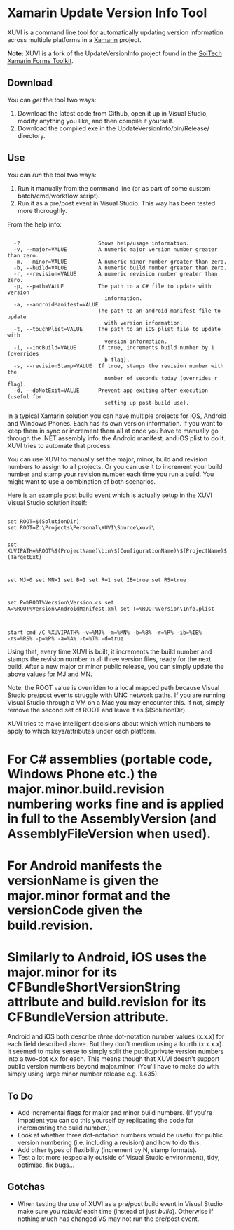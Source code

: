 Xamarin Update Version Info Tool
=========

XUVI is a command line tool for automatically updating version information across multiple platforms in a <a href="http://xamarin.com">Xamarin</a> project.

<strong>Note:</strong> XUVI is a fork of the UpdateVersionInfo project found in the <a href="https://github.com/soltechinc/soltechxf">SolTech Xamarin Forms Toolkit</a>.

## Download

You can *get* the tool two ways:

1. Download the latest code from Github, open it up in Visual Studio, modify anything you like, and then compile it yourself.
2. Download the compiled exe in the UpdateVersionInfo/bin/Release/ directory.

## Use

You can *run* the tool two ways:

1. Run it manually from the command line (or as part of some custom batch/cmd/workflow script).
2. Run it as a pre/post event in Visual Studio. This way has been tested more thoroughly.

From the help info:

<code>
  -?                         Shows help/usage information.
  -v, --major=VALUE          A numeric major version number greater than zero.
  -m, --minor=VALUE          A numeric minor number greater than zero.
  -b, --build=VALUE          A numeric build number greater than zero.
  -r, --revision=VALUE       A numeric revision number greater than zero.
  -p, --path=VALUE           The path to a C# file to update with version
                               information.
  -a, --androidManifest=VALUE
                             The path to an android manifest file to update
                               with version information.
  -t, --touchPlist=VALUE     The path to an iOS plist file to update with
                               version information.
  -i, --incBuild=VALUE       If true, increments build number by 1 (overrides
                               b flag).
  -s, --revisionStamp=VALUE  If true, stamps the revision number with the
                               number of seconds today (overrides r flag).
  -d, --doNotExit=VALUE      Prevent app exiting after execution (useful for
                               setting up post-build use).
</code>

In a typical Xamarin solution you can have multiple projects for iOS, Android and Windows Phones. Each has its own version information. If you want to keep them in sync or increment them all at once you have to manually go through the .NET assembly info, the Android manifest, and iOS plist to do it. XUVI tries to automate that process.

You can use XUVI to manually set the major, minor, build and revision numbers to assign to all projects. Or you can use it to increment your build number and stamp your revision number each time you run a build. You might want to use a combination of both scenarios.

Here is an example post build event which is actually setup in the XUVI Visual Studio solution itself:

<code>
set ROOT=$(SolutionDir)
set ROOT=Z:\Projects\Personal\XUVI\Source\xuvi\

set XUVIPATH=%ROOT%$(ProjectName)\bin\$(ConfigurationName)\$(ProjectName)$(TargetExt)

set MJ=0
set MN=1
set B=1
set R=1
set IB=true
set RS=true

set P=%ROOT%Version\Version.cs
set A=%ROOT%Version\AndroidManifest.xml
set T=%ROOT%Version\Info.plist

start cmd /C %XUVIPATH% -v=%MJ% -m=%MN% -b=%B% -r=%R% -ib=%IB% -rs=%RS% -p=%P% -a=%A% -t=%T% -d=true
</code>

Using that, every time XUVI is built, it increments the build number and stamps the revision number in all three version files, ready for the next build. After a new major or minor public release, you can simply update the above values for MJ and MN.

Note: the ROOT value is overriden to a local mapped path because Visual Studio pre/post events struggle with UNC network paths. If you are running Visual Studio through a VM on a Mac you may encounter this. If not, simply remove the second set of ROOT and leave it as $(SolutionDir).

XUVI tries to make intelligent decisions about which which numbers to apply to which keys/attributes under each platform.

# For C# assemblies (portable code, Windows Phone etc.) the major.minor.build.revision numbering works fine and is applied in full to the AssemblyVersion (and AssemblyFileVersion when used).
# For Android manifests the versionName is given the major.minor format and the versionCode given the build.revision.
# Similarly to Android, iOS uses the major.minor for its CFBundleShortVersionString attribute and build.revision for its CFBundleVersion attribute.

Android and iOS both describe *three* dot-notation number values (x.x.x) for each field described above. But they don't mention using a fourth (x.x.x.x). It seemed to make sense to simply split the public/private version numbers into a two-dot x.x for each. This means though that XUVI doesn't support public version numbers beyond major.minor. (You'll have to make do with simply using large minor number release e.g. 1.435).

## To Do

- Add incremental flags for major and minor build numbers. (If you're impatient you can do this yourself by replicating the code for incrementing the build number.)
- Look at whether three dot-notation numbers would be useful for public version numbering (i.e. including a revision) and how to do this.
- Add other types of flexibility (increment by N, stamp formats).
- Test a lot more (especially outside of Visual Studio environment), tidy, optimise, fix bugs...

## Gotchas

- When testing the use of XUVI as a pre/post build event in Visual Studio make sure you *rebuild* each time (instead of just *build*). Otherwise if nothing much has changed VS may not run the pre/post event.